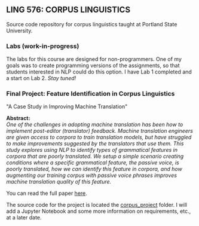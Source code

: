 
## LING 576: CORPUS LINGUISTICS
Source code repository for corpus linguistics taught at Portland State University.

### Labs (work-in-progress)
The labs for this course are designed for non-programmers.  One of my goals was to create programming
versions of the assignments, so that students interested in NLP could do this option.  I have Lab 1 
completed and a start on Lab 2.  _Stay tuned!_

### Final Project: Feature Identification in Corpus Linguistics
"A Case Study in Improving Machine Translation"

**Abstract:** 
<br> _One of the challenges in adopting machine translation has been how to implement post-editor
(translator) feedback. Machine translation engineers are given access to corpora to train
translation models, but have struggled to make improvements suggested by the translators that use
them. This study explores using NLP to identify types of grammatical features in corpora that are
poorly translated. We setup a simple scenario creating conditions where a specific grammatical
feature, the passive voice, is poorly translated, how we can identify this feature in corpora, and
how augmenting our training corpus with passive voice phrases improves machine translation
quality of this feature._

You can read the full paper [here](https://github.com/steve3p0/LING511/blob/master/Draw.IO%20Syntax%20Scratchpad.xml).

The source code for the project is located the [corpus_project](https://github.com/steve3p0/LING576/tree/master/corpus_project)
folder.  I will add a Jupyter Notebook and some more information on requirements, etc., at a later date.

    
    

